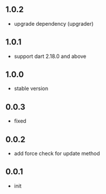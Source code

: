 ## 1.0.2

- upgrade dependency (upgrader)
## 1.0.1

- support dart 2.18.0 and above

## 1.0.0

- stable version

## 0.0.3

- fixed

## 0.0.2

- add force check for update method

## 0.0.1

- init
